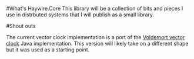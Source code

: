 #What's Haywire.Core
This library will be a collection of bits and pieces I use in distrbuted systems that I will publish as a small library.

#Shout outs

The current vector clock implementation is a port of the [Voldemort vector clock](http://code.google.com/p/project-voldemort/source/browse/trunk/src/java/voldemort/versioning/VectorClock.java?r=170 "Voldemort vector clock") Java implementation. This version will likely take on a different shape but it was used as a starting point.

